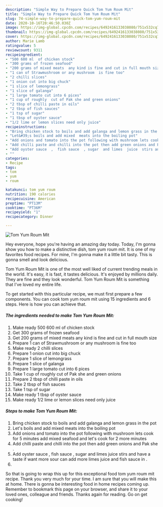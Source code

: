 ```yaml
---
description: "Simple Way to Prepare Quick Tom Yum Roum Mit"
title: "Simple Way to Prepare Quick Tom Yum Roum Mit"
slug: 74-simple-way-to-prepare-quick-tom-yum-roum-mit
date: 2020-10-16T20:46:50.030Z
image: https://img-global.cpcdn.com/recipes/6492416133038080/751x532cq70/tom-yum-roum-mit-recipe-main-photo.jpg
thumbnail: https://img-global.cpcdn.com/recipes/6492416133038080/751x532cq70/tom-yum-roum-mit-recipe-main-photo.jpg
cover: https://img-global.cpcdn.com/recipes/6492416133038080/751x532cq70/tom-yum-roum-mit-recipe-main-photo.jpg
author: Marie Lamb
ratingvalue: 5
reviewcount: 9311
recipeingredient:
- "500 600 ml  of chicken stock"
- "300 grams of frozen seafood"
- "200 grams of mixed meats  any kind is fine and cut in full mouth size"
- "1 can of Strawmushroom or any mushroom  is fine too"
- "2 chilli slices"
- "1 onion cut into big chuck"
- "1 slice of lemongrass"
- "1 slice of galanga"
- "1 large tomato cut into 6 pices"
- "1 cup of roughly  cut of Pak she and green onions"
- "2 tbsp of chilli paste in oils"
- "2 tbsp of fish sauces"
- "1 tsp of sugar"
- "1 tbsp of oyster sauce"
- "1/2 lime or lemon slices need only juice"
recipeinstructions:
- "Bring chicken stock to boils and add galanga and lemon grass in the pot"
- "Let&#39;s boils and add mixed  meats into the boiling pot"
- "Add onions and tomato into the pot following with mushroom lets cook for 5 minutes add mixed seafood and let&#39;s cook for 2 more minutes"
- "Add chilli paste and chilli into the pot then add green onions and Pak she  ."
- "Add oyster sauce  ,  fish sauce  , sugar  and limes  juice  stirs and have a taste if want more sour can add more limes juice and fish sauce  in ."
- ""
categories:
- Recipe
tags:
- tom
- yum
- roum

katakunci: tom yum roum 
nutrition: 190 calories
recipecuisine: American
preptime: "PT13M"
cooktime: "PT36M"
recipeyield: "1"
recipecategory: Dinner

---
```



![Tom Yum Roum Mit](https://img-global.cpcdn.com/recipes/6492416133038080/751x532cq70/tom-yum-roum-mit-recipe-main-photo.jpg)

Hey everyone, hope you're having an amazing day today. Today, I'm gonna show you how to make a distinctive dish, tom yum roum mit. It is one of my favorites food recipes. For mine, I'm gonna make it a little bit tasty. This is gonna smell and look delicious.



Tom Yum Roum Mit is one of the most well liked of current trending meals in the world. It's easy, it is fast, it tastes delicious. It's enjoyed by millions daily. They are fine and they look wonderful. Tom Yum Roum Mit is something that I've loved my entire life.


To get started with this particular recipe, we must first prepare a few components. You can cook tom yum roum mit using 15 ingredients and 6 steps. Here is how you can achieve that.

<!--inarticleads1-->

##### The ingredients needed to make Tom Yum Roum Mit:

1. Make ready 500 600 ml  of chicken stock
1. Get 300 grams of frozen seafood
1. Get 200 grams of mixed meats  any kind is fine and cut in full mouth size
1. Prepare 1 can of Strawmushroom or any mushroom  is fine too
1. Make ready 2 chilli slices
1. Prepare 1 onion cut into big chuck
1. Prepare 1 slice of lemongrass
1. Prepare 1 slice of galanga
1. Prepare 1 large tomato cut into 6 pices
1. Take 1 cup of roughly  cut of Pak she and green onions
1. Prepare 2 tbsp of chilli paste in oils
1. Take 2 tbsp of fish sauces
1. Take 1 tsp of sugar
1. Make ready 1 tbsp of oyster sauce
1. Make ready 1/2 lime or lemon slices need only juice




<!--inarticleads2-->

##### Steps to make Tom Yum Roum Mit:

1. Bring chicken stock to boils and add galanga and lemon grass in the pot
1. Let&#39;s boils and add mixed  meats into the boiling pot
1. Add onions and tomato into the pot following with mushroom lets cook for 5 minutes add mixed seafood and let&#39;s cook for 2 more minutes
1. Add chilli paste and chilli into the pot then add green onions and Pak she  .
1. Add oyster sauce  ,  fish sauce  , sugar  and limes  juice  stirs and have a taste if want more sour can add more limes juice and fish sauce  in .
1. 




So that is going to wrap this up for this exceptional food tom yum roum mit recipe. Thank you very much for your time. I am sure that you will make this at home. There is gonna be interesting food in home recipes coming up. Remember to bookmark this page on your browser, and share it to your loved ones, colleague and friends. Thanks again for reading. Go on get cooking!
